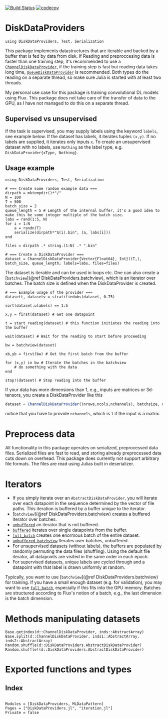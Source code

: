 
[![Build Status](https://travis-ci.org/baggepinnen/DiskDataProviders.jl.svg?branch=master)](https://travis-ci.org/baggepinnen/DiskDataProviders.jl)
[![codecov](https://codecov.io/gh/baggepinnen/DiskDataProviders.jl/branch/master/graph/badge.svg)](https://codecov.io/gh/baggepinnen/DiskDataProviders.jl)

# DiskDataProviders

```@setup memory
using DiskDataProviders, Test, Serialization
```

This package implements datastructures that are iterable and backed by a buffer that is fed by data from disk. If Reading and preproccesing data is faster than one training step, it's recommended to use a [`ChannelDiskDataProvider`](@ref), if the training step is fast but reading data takes long time, [`QueueDiskDataProvider`](@ref) is recommended. Both types do the reading on a separate thread, so make sure Julia is started with at least two threads.

My personal use case for this package is training convolutional DL models using Flux. This package does not take care of the transfer of data to the GPU, as I have not managed to do this on a separate thread.

## Supervised vs unsupervised
If the task is supervised, you may supply labels using the keyword `labels`, see example below. If the dataset has labels, it iterates tuples `(x,y)`. If no labels are supplied, it iterates only inputs `x`. To create an unsupervised dataset with no labels, use `Nothing` as the label type, e.g. `DiskDataProvider{xType, Nothing}`.

## Usage example
```@example memory
using DiskDataProviders, Test, Serialization

# === Create some random example data ===
dirpath = mktempdir()*"/"
N = 100
T = 500
batch_size = 2
queue_length = 5 # Length of the internal buffer, it's a good idea to make this be some integer multiple of the batch size.
labs = rand(1:5, N)
for i = 1:N
    a = randn(T)
    serialize(dirpath*"$(i).bin", (a, labs[i]))
end

files = dirpath .* string.(1:N) .* ".bin"

# === Create a DiskDataProvider ===
dataset = ChannelDiskDataProvider{Vector{Float64}, Int}((T,), batch_size, queue_length; labels=labs, files=files)
```

The dataset is iterable and can be used in loops etc. One can also create a [`batchview`](@ref DiskDataProviders.batchview), which is an iterator over batches. The batch size is defined when the DiskDataProvider is created.

```@repl memory
# === Example usage of the provider ===
datasett, datasetv = stratifiedobs(dataset, 0.75)

sort(dataset.ulabels) == 1:5

x,y = first(dataset) # Get one datapoint

t = start_reading(dataset) # this function initiates the reading into the buffer

wait(dataset) # Wait for the reading to start before proceeding

bw = batchview(dataset)

xb,yb = first(bw) # Get the first batch from the buffer

for (x,y) in bw # Iterate the batches in the batchview
    # do something with the data
end

stop!(dataset) # Stop reading into the buffer
```

If your data has more dimensions than 1, e.g., inputs are matrices or 3d-tensors, you create a DiskDataProvider like this
```julia
dataset = ChannelDiskDataProvider((nrows,ncols,nchannels), batchsize, queuelength; labels=labs, files=files)
```
notice that you have to provide `nchannels`, which is `1` if the input is a matrix.


# Preprocess data
All functionality in this package operates on serialized, preprocessed data files. Serialized files are fast to read, and storing already preprocessed data cuts down on overhead. This package does currently not support arbitrary file formats. The files are read using Julias built in deserializer.


# Iterators
- If you simply iterate over an `AbstractDiskDataProvider`, you will iterate over each datapoint in the sequence determined by the vector of file paths. This iteration is buffered by a buffer unique to the iterator.
- [`batchview`](@ref DiskDataProviders.batchview) creates a buffered iterator over batches.
- [`unbuffered`](@ref) an iterator that is not buffered.
- [`buffered`](@ref) iterates over single datapoints from the buffer.
- [`full_batch`](@ref) creates one enormous batch of the entire dataset.
- [`unbuffered_batchview`](@ref) Iterates over batches, unbuffered.
- For unsupervised datasets (without labels), the buffers are populated by randomly permuting the data files (shuffling). Using the default file iterator, all datapoints are visited in the same order in each epoch.
- For supervised datasets, unique labels are cycled through and a datapoint with that label is drawn uniformly at random.

Typically, you want to use [`batchview`](@ref DiskDataProviders.batchview) for training. If you have a small enough dataset (e.g. for validation), you may want to use [`full_batch`](@ref), especially if this fits into the GPU memory. Batches are structured according to Flux's notion of a batch, e.g., the last dimension is the batch dimension.

# Methods manipulating datasets
```@docs
Base.getindex(d::ChannelDiskDataProvider, inds::AbstractArray)
Base.split(d::ChannelDiskDataProvider, inds1::AbstractArray, inds2::AbstractArray)
Random.shuffle(d::DiskDataProviders.AbstractDiskDataProvider)
Random.shuffle!(d::DiskDataProviders.AbstractDiskDataProvider)
```

# Exported functions and types
## Index

```@index
```
```@autodocs
Modules = [DiskDataProviders, MLDataPattern]
Pages = ["DiskDataProviders.jl", "iteration.jl"]
Private = false
```
